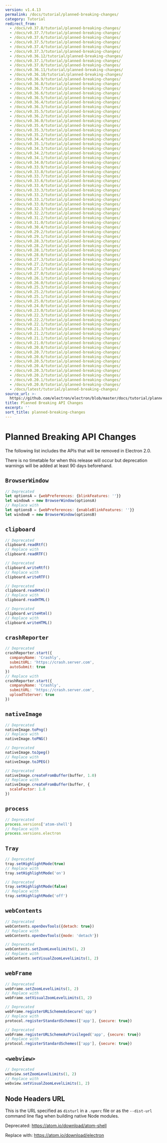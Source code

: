 ```yaml
---
version: v1.4.13
permalink: /docs/tutorial/planned-breaking-changes/
category: Tutorial
redirect_from:
  - /docs/v0.37.8/tutorial/planned-breaking-changes/
  - /docs/v0.37.7/tutorial/planned-breaking-changes/
  - /docs/v0.37.6/tutorial/planned-breaking-changes/
  - /docs/v0.37.5/tutorial/planned-breaking-changes/
  - /docs/v0.37.4/tutorial/planned-breaking-changes/
  - /docs/v0.37.3/tutorial/planned-breaking-changes/
  - /docs/v0.36.12/tutorial/planned-breaking-changes/
  - /docs/v0.37.1/tutorial/planned-breaking-changes/
  - /docs/v0.37.0/tutorial/planned-breaking-changes/
  - /docs/v0.36.11/tutorial/planned-breaking-changes/
  - /docs/v0.36.10/tutorial/planned-breaking-changes/
  - /docs/v0.36.9/tutorial/planned-breaking-changes/
  - /docs/v0.36.8/tutorial/planned-breaking-changes/
  - /docs/v0.36.7/tutorial/planned-breaking-changes/
  - /docs/v0.36.6/tutorial/planned-breaking-changes/
  - /docs/v0.36.5/tutorial/planned-breaking-changes/
  - /docs/v0.36.4/tutorial/planned-breaking-changes/
  - /docs/v0.36.3/tutorial/planned-breaking-changes/
  - /docs/v0.35.5/tutorial/planned-breaking-changes/
  - /docs/v0.36.2/tutorial/planned-breaking-changes/
  - /docs/v0.36.0/tutorial/planned-breaking-changes/
  - /docs/v0.35.4/tutorial/planned-breaking-changes/
  - /docs/v0.35.3/tutorial/planned-breaking-changes/
  - /docs/v0.35.2/tutorial/planned-breaking-changes/
  - /docs/v0.34.4/tutorial/planned-breaking-changes/
  - /docs/v0.35.1/tutorial/planned-breaking-changes/
  - /docs/v0.34.3/tutorial/planned-breaking-changes/
  - /docs/v0.34.2/tutorial/planned-breaking-changes/
  - /docs/v0.34.1/tutorial/planned-breaking-changes/
  - /docs/v0.34.0/tutorial/planned-breaking-changes/
  - /docs/v0.33.9/tutorial/planned-breaking-changes/
  - /docs/v0.33.8/tutorial/planned-breaking-changes/
  - /docs/v0.33.7/tutorial/planned-breaking-changes/
  - /docs/v0.33.6/tutorial/planned-breaking-changes/
  - /docs/v0.33.4/tutorial/planned-breaking-changes/
  - /docs/v0.33.3/tutorial/planned-breaking-changes/
  - /docs/v0.33.2/tutorial/planned-breaking-changes/
  - /docs/v0.33.1/tutorial/planned-breaking-changes/
  - /docs/v0.33.0/tutorial/planned-breaking-changes/
  - /docs/v0.32.3/tutorial/planned-breaking-changes/
  - /docs/v0.32.2/tutorial/planned-breaking-changes/
  - /docs/v0.31.2/tutorial/planned-breaking-changes/
  - /docs/v0.31.0/tutorial/planned-breaking-changes/
  - /docs/v0.30.4/tutorial/planned-breaking-changes/
  - /docs/v0.29.2/tutorial/planned-breaking-changes/
  - /docs/v0.29.1/tutorial/planned-breaking-changes/
  - /docs/v0.28.3/tutorial/planned-breaking-changes/
  - /docs/v0.28.2/tutorial/planned-breaking-changes/
  - /docs/v0.28.1/tutorial/planned-breaking-changes/
  - /docs/v0.28.0/tutorial/planned-breaking-changes/
  - /docs/v0.27.3/tutorial/planned-breaking-changes/
  - /docs/v0.27.2/tutorial/planned-breaking-changes/
  - /docs/v0.27.1/tutorial/planned-breaking-changes/
  - /docs/v0.27.0/tutorial/planned-breaking-changes/
  - /docs/v0.26.1/tutorial/planned-breaking-changes/
  - /docs/v0.26.0/tutorial/planned-breaking-changes/
  - /docs/v0.25.3/tutorial/planned-breaking-changes/
  - /docs/v0.25.2/tutorial/planned-breaking-changes/
  - /docs/v0.25.1/tutorial/planned-breaking-changes/
  - /docs/v0.25.0/tutorial/planned-breaking-changes/
  - /docs/v0.24.0/tutorial/planned-breaking-changes/
  - /docs/v0.23.0/tutorial/planned-breaking-changes/
  - /docs/v0.22.3/tutorial/planned-breaking-changes/
  - /docs/v0.22.2/tutorial/planned-breaking-changes/
  - /docs/v0.22.1/tutorial/planned-breaking-changes/
  - /docs/v0.21.3/tutorial/planned-breaking-changes/
  - /docs/v0.21.2/tutorial/planned-breaking-changes/
  - /docs/v0.21.1/tutorial/planned-breaking-changes/
  - /docs/v0.21.0/tutorial/planned-breaking-changes/
  - /docs/v0.20.8/tutorial/planned-breaking-changes/
  - /docs/v0.20.7/tutorial/planned-breaking-changes/
  - /docs/v0.20.6/tutorial/planned-breaking-changes/
  - /docs/v0.20.5/tutorial/planned-breaking-changes/
  - /docs/v0.20.4/tutorial/planned-breaking-changes/
  - /docs/v0.20.3/tutorial/planned-breaking-changes/
  - /docs/v0.20.2/tutorial/planned-breaking-changes/
  - /docs/v0.20.1/tutorial/planned-breaking-changes/
  - /docs/v0.20.0/tutorial/planned-breaking-changes/
  - /docs/latest/tutorial/planned-breaking-changes/
source_url: >-
  https://github.com/electron/electron/blob/master/docs/tutorial/planned-breaking-changes.md
title: Planned Breaking API Changes
excerpt: ''
sort_title: planned-breaking-changes
---
```

# Planned Breaking API Changes

The following list includes the APIs that will be removed in Electron 2.0.

There is no timetable for when this release will occur but deprecation warnings will be added at least 90 days beforehand.

## `BrowserWindow`

```js
// Deprecated
let optionsA = {webPreferences: {blinkFeatures: ''}}
let windowA = new BrowserWindow(optionsA)
// Replace with
let optionsB = {webPreferences: {enableBlinkFeatures: ''}}
let windowB = new BrowserWindow(optionsB)
```

## `clipboard`

```js
// Deprecated
clipboard.readRtf()
// Replace with
clipboard.readRTF()

// Deprecated
clipboard.writeRtf()
// Replace with
clipboard.writeRTF()

// Deprecated
clipboard.readHtml()
// Replace with
clipboard.readHTML()

// Deprecated
clipboard.writeHtml()
// Replace with
clipboard.writeHTML()
```

## `crashReporter`

```js
// Deprecated
crashReporter.start({
  companyName: 'Crashly',
  submitURL: 'https://crash.server.com',
  autoSubmit: true
})
// Replace with
crashReporter.start({
  companyName: 'Crashly',
  submitURL: 'https://crash.server.com',
  uploadToServer: true
})
```

## `nativeImage`

```js
// Deprecated
nativeImage.toPng()
// Replace with
nativeImage.toPNG()

// Deprecated
nativeImage.toJpeg()
// Replace with
nativeImage.toJPEG()

// Deprecated
nativeImage.createFromBuffer(buffer, 1.0)
// Replace with
nativeImage.createFromBuffer(buffer, {
  scaleFactor: 1.0
})
```

## `process`

```js
// Deprecated
process.versions['atom-shell']
// Replace with
process.versions.electron
```

## `Tray`

```js
// Deprecated
tray.setHighlightMode(true)
// Replace with
tray.setHighlightMode('on')

// Deprecated
tray.setHighlightMode(false)
// Replace with
tray.setHighlightMode('off')
```

## `webContents`

```js
// Deprecated
webContents.openDevTools({detach: true})
// Replace with
webContents.openDevTools({mode: 'detach'})
```

```js
// Deprecated
webContents.setZoomLevelLimits(1, 2)
// Replace with
webContents.setVisualZoomLevelLimits(1, 2)
```

## `webFrame`

```js
// Deprecated
webFrame.setZoomLevelLimits(1, 2)
// Replace with
webFrame.setVisualZoomLevelLimits(1, 2)

// Deprecated
webFrame.registerURLSchemeAsSecure('app')
// Replace with
protocol.registerStandardSchemes(['app'], {secure: true})

// Deprecated
webFrame.registerURLSchemeAsPrivileged('app', {secure: true})
// Replace with
protocol.registerStandardSchemes(['app'], {secure: true})
```

## `<webview>`

```js
// Deprecated
webview.setZoomLevelLimits(1, 2)
// Replace with
webview.setVisualZoomLevelLimits(1, 2)
```

## Node Headers URL

This is the URL specified as `disturl` in a `.npmrc` file or as the `--dist-url` command line flag when building native Node modules.

Deprecated: https://atom.io/download/atom-shell

Replace with: https://atom.io/download/electron
